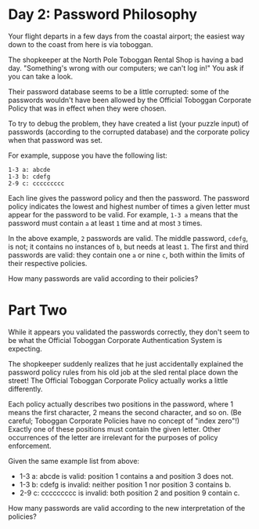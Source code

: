 # Day 2: Password Philosophy
Your flight departs in a few days from the coastal airport; the easiest way down to the coast from here is via toboggan.

The shopkeeper at the North Pole Toboggan Rental Shop is having a bad day. "Something's wrong with our computers; we 
can't log in!" You ask if you can take a look.

Their password database seems to be a little corrupted: some of the passwords wouldn't have been allowed by the Official
Toboggan Corporate Policy that was in effect when they were chosen.

To try to debug the problem, they have created a list (your puzzle input) of passwords (according to the corrupted database)
and the corporate policy when that password was set.

For example, suppose you have the following list:
```
1-3 a: abcde
1-3 b: cdefg
2-9 c: ccccccccc
```
Each line gives the password policy and then the password. The password policy indicates the lowest and highest number
of times a given letter must appear for the password to be valid. For example, `1-3 a` means that the password must contain
`a` at least `1` time and at most `3` times.

In the above example, `2` passwords are valid. The middle password, `cdefg`, is not; it contains no instances of `b`, but needs
at least `1`. The first and third passwords are valid: they contain one `a` or nine `c`, both within the limits of their
respective policies.

How many passwords are valid according to their policies?

# Part Two
While it appears you validated the passwords correctly, they don't seem to be what the Official Toboggan Corporate Authentication System is expecting.

The shopkeeper suddenly realizes that he just accidentally explained the password policy rules from his old job at the sled rental place down the street! The Official Toboggan Corporate Policy actually works a little differently.

Each policy actually describes two positions in the password, where 1 means the first character, 2 means the second character, and so on. (Be careful; Toboggan Corporate Policies have no concept of "index zero"!) Exactly one of these positions must contain the given letter. Other occurrences of the letter are irrelevant for the purposes of policy enforcement.

Given the same example list from above:

* 1-3 a: abcde is valid: position 1 contains a and position 3 does not.
* 1-3 b: cdefg is invalid: neither position 1 nor position 3 contains b.
* 2-9 c: ccccccccc is invalid: both position 2 and position 9 contain c.

How many passwords are valid according to the new interpretation of the policies?